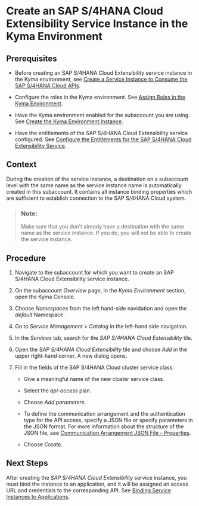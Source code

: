 <!-- loio32bd4237bbc643f7a7c0b3e7aed13cc7 -->

# Create an SAP S/4HANA Cloud Extensibility Service Instance in the Kyma Environment



<a name="loio32bd4237bbc643f7a7c0b3e7aed13cc7__prereq_fms_2dv_5lb"/>

## Prerequisites

-   Before creating an SAP S/4HANA Cloud Extensibility service instance in the Kyma environment, see [Create a Service Instance to Consume the SAP S/4HANA Cloud APIs](Create_a_Service_Instance_to_Consume_the_SAP_S4HANA_Cloud_APIs_a735641.md).

-   Configure the roles in the Kyma environment. See [Assign Roles in the Kyma Environment](../50-administration-and-ops/Assign_Roles_in_the_Kyma_Environment_148ae38.md).

-   Have the Kyma environment enabled for the subaccount you are using. See [Create the Kyma Environment Instance](../50-administration-and-ops/Create_the_Kyma_Environment_Instance_09dd313.md).

-   Have the entitlements of the SAP S/4HANA Cloud Extensibility service configured. See [Configure the Entitlements for the SAP S/4HANA Cloud Extensibility Service](Configure_the_Entitlements_for_the_SAP_S4HANA_Cloud_Extensibility_Service_65ad330.md).




<a name="loio32bd4237bbc643f7a7c0b3e7aed13cc7__context_b4x_ncv_5lb"/>

## Context

During the creation of the service instance, a destination on a subaccount level with the same name as the service instance name is automatically created in this subaccount. It contains all instance binding properties which are sufficient to establish connection to the SAP S/4HANA Cloud system.

> ### Note:  
> Make sure that you don't already have a destination with the same name as the service instance. If you do, you will not be able to create the service instance.



## Procedure

1.  Navigate to the subaccount for which you want to create an SAP S/4HANA Cloud Extensibility service instance.

2.  On the subaccount *Overview* page, in the *Kyma Environment* section, open the Kyma Console.

3.  Choose *Namespaces* from the left hand-side navidation and open the *default* Namespace.

4.  Go to *Service Management* \> *Catalog* in the left-hand side navigation.

5.  In the *Services* tab, search for the *SAP S/4HANA Cloud Extensibility* tile.

6.  Open the *SAP S/4HANA Cloud Extensibility* tile and choose *Add* in the upper right-hand corner. A new dialog opens.

7.  Fill in the fields of the SAP S/4HANA Cloud cluster service class:

    -   Give a meaningful name of the new cluster service class.

    -   Select the *api-access* plan.

    -   Choose *Add parameters*.

    -   To define the communication arrangement and the authentication type for the API access, specify a JSON file or specify parameters in the JSON format. For more information about the structure of the JSON file, see [Communication Arrangement JSON File - Properties](Communication_Arrangement_JSON_File_-_Properties_553a4c6.md).

    -   Choose *Create*.





<a name="loio32bd4237bbc643f7a7c0b3e7aed13cc7__postreq_adb_3v5_gmb"/>

## Next Steps

After creating the *SAP S/4HANA Cloud Extensibility* service instance, you must bind the instance to an application, and it will be assigned an access URL and credentials to the corresponding API. See [Binding Service Instances to Applications](../30-development/Binding_Service_Instances_to_Applications_d1aa23c.md).

